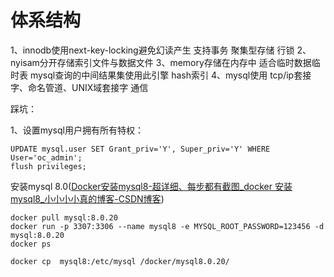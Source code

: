 # 体系结构

1、innodb使用next-key-locking避免幻读产生 支持事务 聚集型存储 行锁
2、nyisam分开存储索引文件与数据文件
3、memory存储在内存中 适合临时数据临时表  mysql查询的中间结果集使用此引擎 hash索引
4、mysql使用 tcp/ip套接字、命名管道、UNIX域套接字 通信

踩坑：

1、设置mysql用户拥有所有特权：

```
UPDATE mysql.user SET Grant_priv='Y', Super_priv='Y' WHERE User='oc_admin';
flush privileges;
```

安装mysql 8.0([Docker安装mysql8-超详细、每步都有截图_docker 安装mysql8_小小小小真的博客-CSDN博客](https://blog.csdn.net/a1150499208/article/details/131437199))

```
docker pull mysql:8.0.20
docker run -p 3307:3306 --name mysql8 -e MYSQL_ROOT_PASSWORD=123456 -d mysql:8.0.20
docker ps

docker cp  mysql8:/etc/mysql /docker/mysql8.0.20/
```
